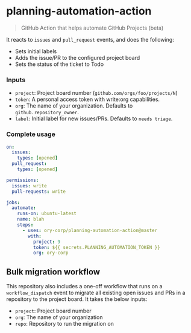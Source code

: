 # planning-automation-action
> GitHub Action that helps automate GitHub Projects (beta)

It reacts to `issues` and `pull_request` events, and does the following:

- Sets initial labels
- Adds the issue/PR to the configured project board
- Sets the status of the ticket to Todo

### Inputs

- `project`: Project board number (`github.com/orgs/foo/projects/N`)
- `token`: A personal access token with write:org capabilities.
- `org`: The name of your organization. Defaults to `github.repository_owner`.
- `label`: Initial label for new issues/PRs. Defaults to `needs triage`.

### Complete usage

```yaml
on:
  issues:
    types: [opened]
  pull_request:
    types: [opened]

permissions:
  issues: write
  pull-requests: write

jobs:
  automate:
    runs-on: ubuntu-latest
    name: blah
    steps:
      - uses: ory-corp/planning-automation-action@master
        with:
          project: 9
          token: ${{ secrets.PLANNING_AUTOMATION_TOKEN }}
          org: ory-corp
```

## Bulk migration workflow

This repository also includes a one-off workflow that runs on a
`workflow_dispatch` event to migrate all existing open issues and PRs in
a repository to the project board. It takes the below inputs:

- `project`: Project board number
- `org`: The name of your organization
- `repo`: Repository to run the migration on
